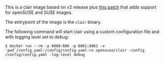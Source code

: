 This is a clair image based on v2 release plus
[this patch]()
that adds support for openSUSE and SUSE images.

The entrypoint of the image is the `clair` binary.

The following command will start clair using a custom configuration file and with
logging level set to debug:

```
$ docker run --rm -p 6060:606 -p 6061:6061 -v `pwd`/config.yaml:/config/config.yaml:ro opensuse/clair -config /config/config.yaml -log-level debug
```
